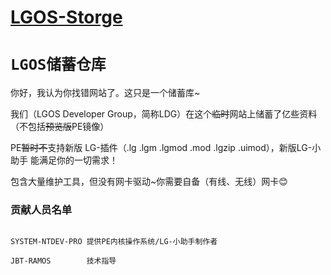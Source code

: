 # [LGOS-Storge](#)
# <code>LGOS储蓄仓库</code>

你好，我认为你找错网站了。这只是一个储蓄库~

我们（LGOS Developer Group，简称LDG）在这个<del>临时</del>网站上储蓄了亿些资料（不包括<del>预览版</del>PE镜像）

PE<del>暂时不</del>支持新版 LG-插件（.lg .lgm .lgmod .mod .lgzip .uimod），新版LG-小助手 能满足你的一切需求！

包含大量维护工具，但没有网卡驱动~你需要自备（有线、无线）网卡😊

### 贡献人员名单

<code>
SYSTEM-NTDEV-PRO 提供PE内核操作系统/LG-小助手制作者 <br/>
JBT-RAMOS &emsp;&emsp;&emsp;&emsp;&emsp;&emsp;&emsp;技术指导<br />

<code>
